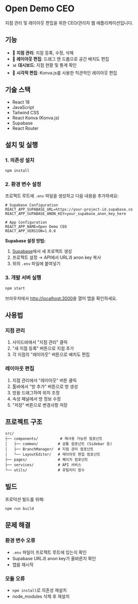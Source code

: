 # Open Demo CEO

지점 관리 및 레이아웃 편집을 위한 CEO/관리자 웹 애플리케이션입니다.

## 기능

- 🏢 **지점 관리**: 지점 등록, 수정, 삭제
- 📐 **레이아웃 편집**: 드래그 앤 드롭으로 공간 배치도 편집
- 📊 **대시보드**: 지점 현황 및 통계 확인
- 🎨 **시각적 편집**: Konva.js를 사용한 직관적인 레이아웃 편집

## 기술 스택

- React 18
- JavaScript
- Tailwind CSS
- React Konva (Konva.js)
- Supabase
- React Router

## 설치 및 실행

### 1. 의존성 설치

```bash
npm install
```

### 2. 환경 변수 설정

프로젝트 루트에 `.env` 파일을 생성하고 다음 내용을 추가하세요:

```env
# Supabase Configuration
REACT_APP_SUPABASE_URL=https://your-project-id.supabase.co
REACT_APP_SUPABASE_ANON_KEY=your_supabase_anon_key_here

# App Configuration
REACT_APP_NAME=Open Demo CEO
REACT_APP_VERSION=1.0.0
```

**Supabase 설정 방법:**

1. [Supabase](https://supabase.com)에서 새 프로젝트 생성
2. 프로젝트 설정 → API에서 URL과 anon key 복사
3. 위의 `.env` 파일에 붙여넣기

### 3. 개발 서버 실행

```bash
npm start
```

브라우저에서 [http://localhost:3000](http://localhost:3000)을 열어 앱을 확인하세요.

## 사용법

### 지점 관리

1. 사이드바에서 "지점 관리" 클릭
2. "새 지점 등록" 버튼으로 지점 추가
3. 각 지점의 "레이아웃" 버튼으로 배치도 편집

### 레이아웃 편집

1. 지점 관리에서 "레이아웃" 버튼 클릭
2. 툴바에서 "방 추가" 버튼으로 방 생성
3. 방을 드래그하여 위치 조정
4. 속성 패널에서 방 정보 수정
5. "저장" 버튼으로 변경사항 저장

## 프로젝트 구조

```
src/
├── components/          # 재사용 가능한 컴포넌트
│   ├── common/         # 공통 컴포넌트 (Sidebar 등)
│   ├── BranchManager/  # 지점 관리 컴포넌트
│   └── LayoutEditor/   # 레이아웃 편집 컴포넌트
├── pages/              # 페이지 컴포넌트
├── services/           # API 서비스
└── utils/              # 유틸리티 함수
```

## 빌드

프로덕션 빌드를 위해:

```bash
npm run build
```

## 문제 해결

### 환경 변수 오류

- `.env` 파일이 프로젝트 루트에 있는지 확인
- Supabase URL과 anon key가 올바른지 확인
- 앱을 재시작

### 모듈 오류

- `npm install`로 의존성 재설치
- node_modules 삭제 후 재설치
